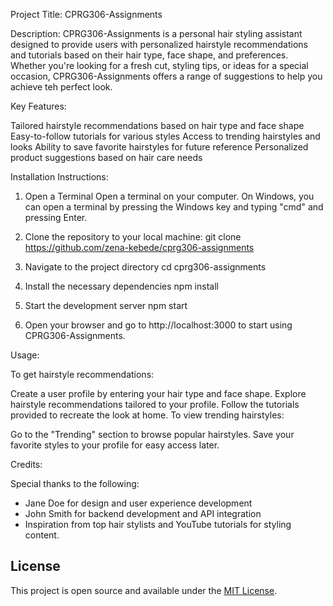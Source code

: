 Project Title: CPRG306-Assignments

Description:
CPRG306-Assignments is a personal hair styling assistant designed to provide users with personalized hairstyle recommendations and tutorials based on their hair type, face shape, and preferences. Whether you're looking for a fresh cut, styling tips, or ideas for a special occasion, CPRG306-Assignments offers a range of suggestions to help you achieve teh perfect look.

Key Features:

Tailored hairstyle recommendations based on hair type and face shape
Easy-to-follow tutorials for various styles
Access to trending hairstyles and looks
Ability to save favorite hairstyles for future reference
Personalized product suggestions based on hair care needs

Installation Instructions:

1. Open a Terminal
Open a terminal on your computer. On Windows, you can open a terminal by pressing the Windows key and typing "cmd" and pressing Enter.

2. Clone the repository to your local machine:
git clone https://github.com/zena-kebede/cprg306-assignments

3. Navigate to the project directory
cd cprg306-assignments

4. Install the necessary dependencies
npm install

5. Start the development server
npm start

6. Open your browser and go to http://localhost:3000 to start using CPRG306-Assignments.

Usage:

To get hairstyle recommendations:

Create a user profile by entering your hair type and face shape.
Explore hairstyle recommendations tailored to your profile.
Follow the tutorials provided to recreate the look at home.
To view trending hairstyles:

Go to the "Trending" section to browse popular hairstyles.
Save your favorite styles to your profile for easy access later.

Credits:

Special thanks to the following:

- Jane Doe for design and user experience development
- John Smith for backend development and API integration
- Inspiration from top hair stylists and YouTube tutorials for styling content.

## License
 
This project is open source and available under the [MIT License](LICENSE).